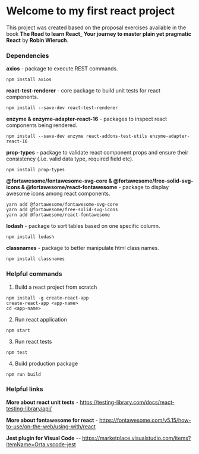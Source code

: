# Welcome to my first react project

This project was created based on the proposal exercises available in the book **The Road to learn React\_ Your journey to master plain yet pragmatic React** by **Robin Wieruch**.

### Dependencies

**axios** - package to execute REST commands.

```shell
npm install axios
```

**react-test-renderer** - core package to build unit tests for react components.

```shell
npm install --save-dev react-test-renderer
```

**enzyme & enzyme-adapter-react-16** - packages to inspect react components being rendered.

```shell
npm install --save-dev enzyme react-addons-test-utils enzyme-adapter-react-16
```

**prop-types** - package to validate react component props and ensure their consistency (.i.e. valid data type, required field etc).

```shell
npm install prop-types
```

**@fortawesome/fontawesome-svg-core & @fortawesome/free-solid-svg-icons & @fortawesome/react-fontawesome** - package to display awesome icons among react components.

```shell
yarn add @fortawesome/fontawesome-svg-core
yarn add @fortawesome/free-solid-svg-icons
yarn add @fortawesome/react-fontawesome
```

**lodash** - package to sort tables based on one specific column.

```shell
npm install lodash
```

**classnames** - package to better manipulate html class names.

```shell
npm install classnames
```

### Helpful commands

1. Build a react project from scratch

```shell
npm install -g create-react-app
create-react-app <app-name>
cd <app-name>
```

2. Run react application

```shell
npm start
```

3. Run react tests

```shell
npm test
```

4. Build production package

```shell
npm run build
```

### Helpful links

**More about react unit tests** - https://testing-library.com/docs/react-testing-library/api/

**More about fontawesome for react** - https://fontawesome.com/v5.15/how-to-use/on-the-web/using-with/react

**Jest plugin for Visual Code** -- https://marketplace.visualstudio.com/items?itemName=Orta.vscode-jest
